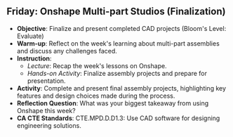 ## Friday: Onshape Multi-part Studios (Finalization)

- **Objective**: Finalize and present completed CAD projects (Bloom's Level: Evaluate)
- **Warm-up**: Reflect on the week's learning about multi-part assemblies and discuss any challenges faced.
- **Instruction**:
  - *Lecture*: Recap the week's lessons on Onshape.
  - *Hands-on Activity*: Finalize assembly projects and prepare for presentation.
- **Activity**: Complete and present final assembly projects, highlighting key features and design choices made during the process.
- **Reflection Question**: What was your biggest takeaway from using Onshape this week?
- **CA CTE Standards**: CTE.MPD.D.D1.3: Use CAD software for designing engineering solutions.